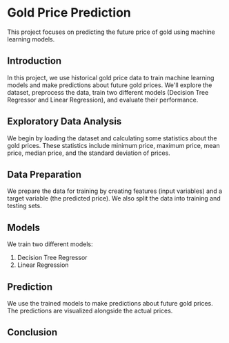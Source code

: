 # Gold Price Prediction

This project focuses on predicting the future price of gold using machine learning models.

## Introduction

In this project, we use historical gold price data to train machine learning models and make predictions about future gold prices. We'll explore the dataset, preprocess the data, train two different models (Decision Tree Regressor and Linear Regression), and evaluate their performance.

## Exploratory Data Analysis

We begin by loading the dataset and calculating some statistics about the gold prices. These statistics include minimum price, maximum price, mean price, median price, and the standard deviation of prices.

## Data Preparation

We prepare the data for training by creating features (input variables) and a target variable (the predicted price). We also split the data into training and testing sets.

## Models

We train two different models:
1. Decision Tree Regressor
2. Linear Regression

## Prediction

We use the trained models to make predictions about future gold prices. The predictions are visualized alongside the actual prices.

## Conclusion
